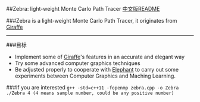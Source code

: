 ##Zebra: light-weight Monte Carlo Path Tracer
[中文版README](./README.md)

###Zebra is a light-weight Monte Carlo Path Tracer, it originates from [Giraffe](https://www.github.com/UncP/Giraffe)

***

###目标
* Implement some of  [Giraffe](https://www.github.com/UncP/Giraffe)'s features in an accurate and elegant way
* Try some advanced computer graphics techniques
* Be adjusted properly to cooperate with [Elephant](https://www.github.com/UncP/Elephant) to carry out some experiments between Computer Graphics and Maching Learning.


###If you are interested
`g++ -std=c++11 -fopenmp zebra.cpp -o Zebra`  
`./Zebra 4 (4 means sample number, could be any positive number)`
